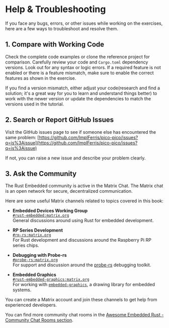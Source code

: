 # Help & Troubleshooting

If you face any bugs, errors, or other issues while working on the exercises, here are a few ways to troubleshoot and resolve them.

## 1. Compare with Working Code

Check the complete code examples or clone the reference project for comparison. Carefully review your code and `Cargo.toml` dependency versions. Look out for any syntax or logic errors. If a required feature is not enabled or there is a feature mismatch, make sure to enable the correct features as shown in the exercise. 

If you find a version mismatch, either adjust your code(research and find a solution; it's a great way for you to learn and understand things better) to work with the newer version or update the dependencies to match the versions used in the tutorial.

## 2. Search or Report GitHub Issues

Visit the GitHub issues page to see if someone else has encountered the same problem:
[https://github.com/ImplFerris/pico-pico/issues?q=is%3Aissue](https://github.com/ImplFerris/pico-pico/issues?q=is%3Aissue)

If not, you can raise a new issue and describe your problem clearly.

## 3. Ask the Community

The Rust Embedded community is active in the Matrix Chat. The Matrix chat is an open network for secure, decentralized communication.

Here are some useful Matrix channels related to topics covered in this book:

- **Embedded Devices Working Group**  
  [`#rust-embedded:matrix.org`](https://matrix.to/#/#rust-embedded:matrix.org)  
  General discussions around using Rust for embedded development.

- **RP Series Development**  
  [`#rp-rs:matrix.org`](https://matrix.to/#/#rp-rs:matrix.org)  
  For Rust development and discussions around the Raspberry Pi RP series chips.

- **Debugging with Probe-rs**  
  [`#probe-rs:matrix.org`](https://matrix.to/#/#probe-rs:matrix.org)  
  For support and discussion around the [probe-rs](https://probe.rs) debugging toolkit.

- **Embedded Graphics**  
  [`#rust-embedded-graphics:matrix.org`](https://matrix.to/#/#rust-embedded-graphics:matrix.org)  
  For working with [`embedded-graphics`](https://docs.rs/embedded-graphics), a drawing library for embedded systems.

You can create a Matrix account and join these channels to get help from experienced developers.

You can find more community chat rooms in the [Awesome Embedded Rust - Community Chat Rooms section](https://github.com/rust-embedded/awesome-embedded-rust?tab=readme-ov-file#community-chat-rooms).
